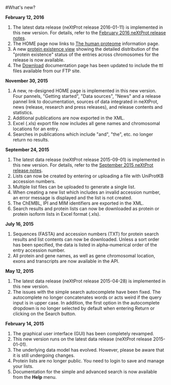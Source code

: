 #What's new?

**February 12, 2016**

1. The latest data release (neXtProt release 2016-01-11) is implemented in this new version. For details, refer to the [February 2016 neXtProt release notes](http://www.nextprot.org/news/nextprot/2016-02-12/february-2016-nextprot-release).
2. The HOME page now links to [The human proteome](https://search.nextprot.org/human-proteome) information page.
3. A new [protein existence view](https://search.nextprot.org/view/statistics/protein-existence) showing the detailed distribution of the "protein existence" status of the entries across chromosomes for the release is now available.
4. The [Download](https://search.nextprot.org/help/learn-download) documentation page has been updated to include the ttl files available from our FTP site.

**November 30, 2015**

1.	A new, re-designed HOME page is implemented in this new version. Four pannels, "Getting started", "Data sources", "News" and a release pannel link to documentation, sources of data integrated in neXtProt, news (release, research and press releases), and release contents and statistics.
2.	Additional publications are now exported in the XML.
3.	Excel (.xls) export file now includes all gene names and chromosomal locations for an entry.
4.	Searches in publications which include "and", "the", etc. no longer return no results.

**September 24, 2015**

1.	The latest data release (neXtProt release 2015-09-01) is implemented in this new version. For details, refer to the [September 2015 neXtProt release notes](http://www.nextprot.org/news/nextprot/2015-09-24/september-2015-nextprot-release).
2.	Lists can now be created by entering or uploading a file with UniProtKB accession numbers.
3.	Multiple list files can be uploaded to generate a single list.
4.	When creating a new list which includes an invalid accession number, an error message is displayed and the list is not created.
5.	The ChEMBL, IPI and MIM identifiers are exported in the XML.
6.	Search results and protein lists can now be downloaded as protein or protein isoform lists in Excel format (.xls).

**July 16, 2015**

1.	Sequences (FASTA) and accession numbers (TXT) for protein search results and list contents can now be downloaded. Unless a sort order has been specified, the data is listed in alpha-numerical order of the entry accession number.
2.	All protein and gene names, as well as gene chromosomal location, exons and transcripts are now available in the API.

**May 12, 2015**

1.	The latest data release (neXtProt release 2015-04-28) is implemented in this new version.
2.	The issues with the simple search autocomplete have been fixed. The autocomplete no longer concatenates words or acts weird if the query input is in upper case. In addition, the first option in the autocomplete dropdown is no longer selected by default when entering Return or clicking on the Search button.

**February 14, 2015**

1.	The graphical user interface (GUI) has been completely revamped.
2.	This new version runs on the latest data release (neXtProt release 2015-01-01).
3.	The underlying data model has evolved. However, please be aware that it is still undergoing changes.
4.	Protein lists are no longer public. You need to login to save and manage your lists.
5.	Documentation for the simple and advanced search is now available from the **Help** menu.
